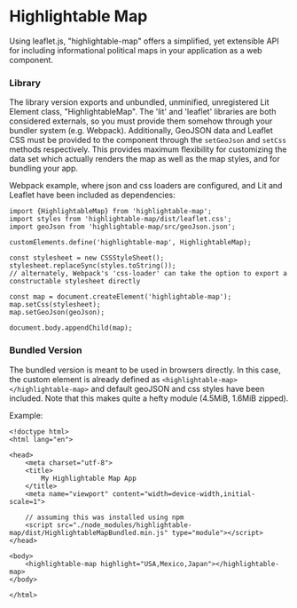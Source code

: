 # Highlightable Map

Using leaflet.js, "highlightable-map" offers a simplified, yet extensible API for including informational political maps in your application as a web component.

### Library

The library version exports and unbundled, unminified, unregistered Lit Element class, "HighlightableMap". The 'lit' and 'leaflet' libraries are both considered externals, so you must provide them somehow through your bundler system (e.g. Webpack). Additionally, GeoJSON data and Leaflet CSS must be provided to the component through the `setGeoJson` and `setCss` methods respectively. This provides maximum flexibility for customizing the data set which actually renders the map as well as the map styles, and for bundling your app.

Webpack example, where json and css loaders are configured, and Lit and Leaflet have been included as dependencies:

```
import {HighlightableMap} from 'highlightable-map';
import styles from 'highlightable-map/dist/leaflet.css';
import geoJson from 'highlightable-map/src/geoJson.json';

customElements.define('highlightable-map', HighlightableMap);

const stylesheet = new CSSStyleSheet();
stylesheet.replaceSync(styles.toString());
// alternately, Webpack's 'css-loader' can take the option to export a constructable stylesheet directly

const map = document.createElement('highlightable-map');
map.setCss(stylesheet);
map.setGeoJson(geoJson);

document.body.appendChild(map);
```

### Bundled Version

The bundled version is meant to be used in browsers directly. In this case, the custom element is already defined as `<highlightable-map></highlightable-map>` and default geoJSON and css styles have been included. Note that this makes quite a hefty module (4.5MiB, 1.6MiB zipped).

Example:

```
<!doctype html>
<html lang="en">

<head>
    <meta charset="utf-8">
    <title>
        My Highlightable Map App
    </title>
    <meta name="viewport" content="width=device-width,initial-scale=1">

    // assuming this was installed using npm
    <script src="./node_modules/highlightable-map/dist/HighlightableMapBundled.min.js" type="module"></script>
</head>

<body>
    <highlightable-map highlight="USA,Mexico,Japan"></highlightable-map>
</body>

</html>
```
